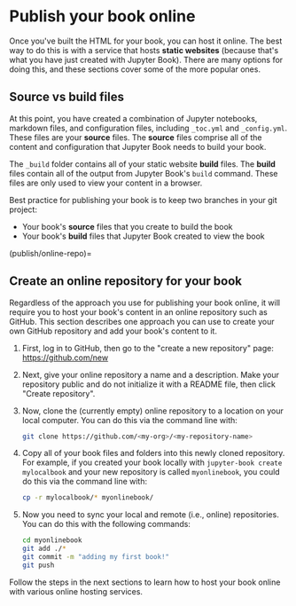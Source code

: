 # Publish your book online

Once you've built the HTML for your book, you can host it online.
The best way to do this is with a service that hosts **static websites**
(because that's what you have just created with Jupyter Book). There are many options for doing this, and these sections cover some of the
more popular ones.

## Source vs build files

At this point, you have created a combination of Jupyter notebooks,
markdown files, and configuration files, including `_toc.yml` and
`_config.yml`. These files are your __source__ files. The __source__
files comprise all of the content and configuration that Jupyter Book
needs to build your book. 

The `_build` folder contains all of your static website __build__ files.
The __build__ files contain all of the output from Jupyter Book's
`build` command. These files are only used to view your content in a
browser. 

Best practice for publishing your book is to keep two branches in your
git project: 

- Your book's __source__ files that you create to build the book
- Your book's __build__ files that Jupyter Book created to view the book


(publish/online-repo)=
## Create an online repository for your book

Regardless of the approach you use for publishing your book online, it will require
you to host your book's content in an online repository such as GitHub. This section describes one approach you can use to create your own GitHub repository and add your book's content to it.

1. First, log in to GitHub, then go to the "create a new repository" page: <https://github.com/new>

2. Next, give your online repository a name and a description. Make your repository public and do not initialize it with a README file, then click "Create repository".

3. Now, clone the (currently empty) online repository to a location on your local computer. You can do this via the command line with:

   ```bash
   git clone https://github.com/<my-org>/<my-repository-name>
   ```

4. Copy all of your book files and folders into this newly cloned repository. For example, if you created your book locally with `jupyter-book create mylocalbook` and your new repository is called `myonlinebook`, you could do this via the command line with:

   ```bash
   cp -r mylocalbook/* myonlinebook/
   ```

5. Now you need to sync your local and remote (i.e., online) repositories. You can do this with the following commands:

   ```bash
   cd myonlinebook
   git add ./*
   git commit -m "adding my first book!"
   git push
   ```

Follow the steps in the next sections to learn how to host your book online with various
online hosting services.
